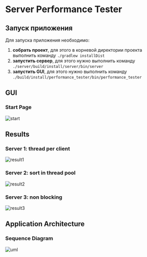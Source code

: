 # Server Performance Tester

## Запуск приложения

Для запуска приложения необходимо:
1. **собрать проект**, для этого в корневой директории проекта выполнить команду 
  `./gradlew installDist`
2. **запустить сервер**, для этого нужно выполнить команду 
  `./server/build/install/server/bin/server`
3. **запустить GUI**, для этого нужно выполнить команду 
  `./build/install/performance_tester/bin/performance_tester`

## GUI

### Start Page

![start](https://github.com/natalymr/spbau_java_hw/blob/sem2-AM/pictures/start.png?raw=true)

## Results

### Server 1: thread per client

![result1](https://github.com/natalymr/spbau_java_hw/blob/sem2-AM/pictures/resultsThreadPerClient.png?raw=true)

### Server 2: sort in thread pool

![result2](https://github.com/natalymr/spbau_java_hw/blob/sem2-AM/pictures/resultsSortInThreadPool.png?raw=true)

### Server 3: non blocking 

![result3](https://github.com/natalymr/spbau_java_hw/blob/sem2-AM/pictures/resultsNonBlocking.png?raw=true)

## Application Architecture

### Sequence Diagram

![uml](https://github.com/natalymr/spbau_java_hw/blob/sem2-AM/pictures/uml.png?raw=true)
